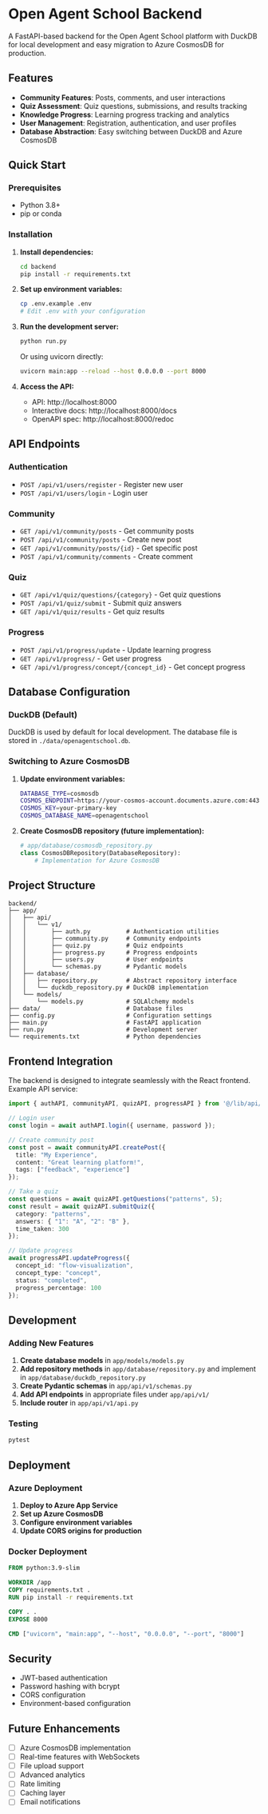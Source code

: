 # Open Agent School Backend

A FastAPI-based backend for the Open Agent School platform with DuckDB for local development and easy migration to Azure CosmosDB for production.

## Features

- **Community Features**: Posts, comments, and user interactions
- **Quiz Assessment**: Quiz questions, submissions, and results tracking
- **Knowledge Progress**: Learning progress tracking and analytics
- **User Management**: Registration, authentication, and user profiles
- **Database Abstraction**: Easy switching between DuckDB and Azure CosmosDB

## Quick Start

### Prerequisites

- Python 3.8+
- pip or conda

### Installation

1. **Install dependencies:**
   ```bash
   cd backend
   pip install -r requirements.txt
   ```

2. **Set up environment variables:**
   ```bash
   cp .env.example .env
   # Edit .env with your configuration
   ```

3. **Run the development server:**
   ```bash
   python run.py
   ```

   Or using uvicorn directly:
   ```bash
   uvicorn main:app --reload --host 0.0.0.0 --port 8000
   ```

4. **Access the API:**
   - API: http://localhost:8000
   - Interactive docs: http://localhost:8000/docs
   - OpenAPI spec: http://localhost:8000/redoc

## API Endpoints

### Authentication
- `POST /api/v1/users/register` - Register new user
- `POST /api/v1/users/login` - Login user

### Community
- `GET /api/v1/community/posts` - Get community posts
- `POST /api/v1/community/posts` - Create new post
- `GET /api/v1/community/posts/{id}` - Get specific post
- `POST /api/v1/community/comments` - Create comment

### Quiz
- `GET /api/v1/quiz/questions/{category}` - Get quiz questions
- `POST /api/v1/quiz/submit` - Submit quiz answers
- `GET /api/v1/quiz/results` - Get quiz results

### Progress
- `POST /api/v1/progress/update` - Update learning progress
- `GET /api/v1/progress/` - Get user progress
- `GET /api/v1/progress/concept/{concept_id}` - Get concept progress

## Database Configuration

### DuckDB (Default)
DuckDB is used by default for local development. The database file is stored in `./data/openagentschool.db`.

### Switching to Azure CosmosDB

1. **Update environment variables:**
   ```bash
   DATABASE_TYPE=cosmosdb
   COSMOS_ENDPOINT=https://your-cosmos-account.documents.azure.com:443/
   COSMOS_KEY=your-primary-key
   COSMOS_DATABASE_NAME=openagentschool
   ```

2. **Create CosmosDB repository (future implementation):**
   ```python
   # app/database/cosmosdb_repository.py
   class CosmosDBRepository(DatabaseRepository):
       # Implementation for Azure CosmosDB
   ```

## Project Structure

```
backend/
├── app/
│   ├── api/
│   │   └── v1/
│   │       ├── auth.py          # Authentication utilities
│   │       ├── community.py     # Community endpoints
│   │       ├── quiz.py          # Quiz endpoints
│   │       ├── progress.py      # Progress endpoints
│   │       ├── users.py         # User endpoints
│   │       └── schemas.py       # Pydantic models
│   ├── database/
│   │   ├── repository.py        # Abstract repository interface
│   │   └── duckdb_repository.py # DuckDB implementation
│   └── models/
│       └── models.py            # SQLAlchemy models
├── data/                        # Database files
├── config.py                    # Configuration settings
├── main.py                      # FastAPI application
├── run.py                       # Development server
└── requirements.txt             # Python dependencies
```

## Frontend Integration

The backend is designed to integrate seamlessly with the React frontend. Example API service:

```typescript
import { authAPI, communityAPI, quizAPI, progressAPI } from '@/lib/api/backend';

// Login user
const login = await authAPI.login({ username, password });

// Create community post
const post = await communityAPI.createPost({
  title: "My Experience",
  content: "Great learning platform!",
  tags: ["feedback", "experience"]
});

// Take a quiz
const questions = await quizAPI.getQuestions("patterns", 5);
const result = await quizAPI.submitQuiz({
  category: "patterns",
  answers: { "1": "A", "2": "B" },
  time_taken: 300
});

// Update progress
await progressAPI.updateProgress({
  concept_id: "flow-visualization",
  concept_type: "concept",
  status: "completed",
  progress_percentage: 100
});
```

## Development

### Adding New Features

1. **Create database models** in `app/models/models.py`
2. **Add repository methods** in `app/database/repository.py` and implement in `app/database/duckdb_repository.py`
3. **Create Pydantic schemas** in `app/api/v1/schemas.py`
4. **Add API endpoints** in appropriate files under `app/api/v1/`
5. **Include router** in `app/api/v1/api.py`

### Testing

```bash
pytest
```

## Deployment

### Azure Deployment

1. **Deploy to Azure App Service**
2. **Set up Azure CosmosDB**
3. **Configure environment variables**
4. **Update CORS origins for production**

### Docker Deployment

```dockerfile
FROM python:3.9-slim

WORKDIR /app
COPY requirements.txt .
RUN pip install -r requirements.txt

COPY . .
EXPOSE 8000

CMD ["uvicorn", "main:app", "--host", "0.0.0.0", "--port", "8000"]
```

## Security

- JWT-based authentication
- Password hashing with bcrypt
- CORS configuration
- Environment-based configuration

## Future Enhancements

- [ ] Azure CosmosDB implementation
- [ ] Real-time features with WebSockets
- [ ] File upload support
- [ ] Advanced analytics
- [ ] Rate limiting
- [ ] Caching layer
- [ ] Email notifications
